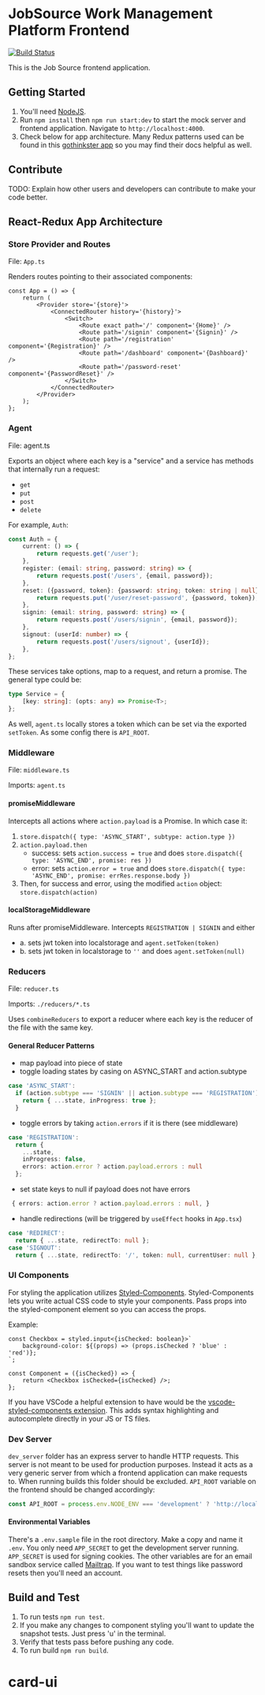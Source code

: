 # JobSource Work Management Platform Frontend

[![Build Status](https://dev.azure.com/KraferdSoftware/wmp/_apis/build/status/card-ui?branchName=main)](https://dev.azure.com/KraferdSoftware/wmp/_build/latest?definitionId=1&branchName=main)

This is the Job Source frontend application.

## Getting Started

1. You'll need [NodeJS](https://nodejs.org/en/).
2. Run `npm install` then `npm run start:dev` to start the mock server and frontend application. Navigate to `http://localhost:4000`.
3. Check below for app architecture. Many Redux patterns used can be found in this [gothinkster app](https://github.com/gothinkster/react-redux-realworld-example-app) so you may find their docs helpful as well.

## Contribute

TODO: Explain how other users and developers can contribute to make your code better.

## React-Redux App Architecture

### Store Provider and Routes

File: `App.ts`

Renders routes pointing to their associated components:

```tsx
const App = () => {
	return (
		<Provider store='{store}'>
			<ConnectedRouter history='{history}'>
				<Switch>
					<Route exact path='/' component='{Home}' />
					<Route path='/signin' component='{Signin}' />
					<Route path='/registration' component='{Registration}' />
					<Route path='/dashboard' component='{Dashboard}' />
					<Route path='/password-reset' component='{PasswordReset}' />
				</Switch>
			</ConnectedRouter>
		</Provider>
	);
};
```

### Agent

File: agent.ts

Exports an object where each key is a "service" and a service has methods that internally run a request:

- `get`
- `put`
- `post`
- `delete`

For example, `Auth`:

```typescript
const Auth = {
	current: () => {
		return requests.get('/user');
	},
	register: (email: string, password: string) => {
		return requests.post('/users', {email, password});
	},
	reset: ({password, token}: {password: string; token: string | null}) => {
		return requests.put('/user/reset-password', {password, token});
	},
	signin: (email: string, password: string) => {
		return requests.post('/users/signin', {email, password});
	},
	signout: (userId: number) => {
		return requests.post('/users/signout', {userId});
	},
};
```

These services take options, map to a request, and return a promise. The general type could be:

```typescript
type Service = {
	[key: string]: (opts: any) => Promise<T>;
};
```

As well, `agent.ts` locally stores a token which can be set via the exported `setToken`. As some config there is `API_ROOT`.

### Middleware

File: `middleware.ts`

Imports: `agent.ts`

#### promiseMiddleware

Intercepts all actions where `action.payload` is a Promise. In which case it:

1. `store.dispatch({ type: 'ASYNC_START', subtype: action.type })`
2. `action.payload.then`
   - success: sets `action.success = true` and does `store.dispatch({ type: 'ASYNC_END', promise: res })`
   - error: sets `action.error = true` and does `store.dispatch({ type: 'ASYNC_END', promise: errRes.response.body })`
3. Then, for success and error, using the modified `action` object: `store.dispatch(action)`

#### localStorageMiddleware

Runs after promiseMiddleware. Intercepts `REGISTRATION | SIGNIN` and either

- a. sets jwt token into localstorage and `agent.setToken(token)`
- b. sets jwt token in localstorage to `''` and does `agent.setToken(null)`

### Reducers

File: `reducer.ts`

Imports: `./reducers/*.ts`

Uses `combineReducers` to export a reducer where each key is the reducer of the file with the same key.

#### General Reducer Patterns

- map payload into piece of state
- toggle loading states by casing on ASYNC_START and action.subtype

```typescript
case 'ASYNC_START':
  if (action.subtype === 'SIGNIN' || action.subtype === 'REGISTRATION') {
    return { ...state, inProgress: true };
  }
```

- toggle errors by taking `action.errors` if it is there (see middleware)

```typescript
case 'REGISTRATION':
  return {
    ...state,
    inProgress: false,
    errors: action.error ? action.payload.errors : null
  };
```

- set state keys to null if payload does not have errors

```typescript
 { errors: action.error ? action.payload.errors : null, }
```

- handle redirections (will be triggered by `useEffect` hooks in `App.tsx`)

```typescript
case 'REDIRECT':
  return { ...state, redirectTo: null };
case 'SIGNOUT':
  return { ...state, redirectTo: '/', token: null, currentUser: null };
```

### UI Components

For styling the application utilizes [Styled-Components](https://styled-components.com/). Styled-Components lets you write actual CSS code to style your components. Pass props into the styled-component element so you can access the props.

Example:

```tsx
const Checkbox = styled.input<{isChecked: boolean}>`
	background-color: ${(props) => (props.isChecked ? 'blue' : 'red')};
`;

const Component = ({isChecked}) => {
	return <Checkbox isChecked={isChecked} />;
};
```

If you have VSCode a helpful extension to have would be the [vscode-styled-components extension](https://marketplace.visualstudio.com/items?itemName=jpoissonnier.vscode-styled-components). This adds syntax highlighting and autocomplete directly in your JS or TS files.

### Dev Server

`dev_server` folder has an express server to handle HTTP requests. This server is not meant to be used for production purposes. Instead it acts as a very generic server from which a frontend application can make requests to. When running builds this folder should be excluded. `API_ROOT` variable on the frontend should be changed accordingly:

```typescript
const API_ROOT = process.env.NODE_ENV === 'development' ? 'http://localhost:8000' : 'PROD_ENDPOINT_HERE'; // prettier-ignore
```

#### Environmental Variables

There's a `.env.sample` file in the root directory. Make a copy and name it `.env`. You only need `APP_SECRET` to get the development server running. `APP_SECRET` is used for signing cookies. The other variables are for an email sandbox service called [Mailtrap](https://mailtrap.io/). If you want to test things like password resets then you'll need an account.

## Build and Test

1. To run tests `npm run test`.
2. If you make any changes to component styling you'll want to update the snapshot tests. Just press 'u' in the terminal.
3. Verify that tests pass before pushing any code.
4. To run build `npm run build`.
# card-ui
